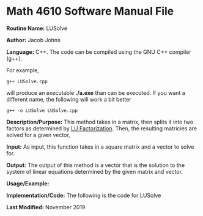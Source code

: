 # Math 4610 Software Manual File

**Routine Name:** LUSolve

**Author:** Jacob Johns

**Language:** C++. The code can be compiled using the GNU C++ compiler (g++).

For example,

    g++ LUSolve.cpp

will produce an executable **./a.exe** than can be executed. If you want a different name, the following will work a bit
better

    g++ -o LUSolve LUSolve.cpp

**Description/Purpose:** This method takes in a matrix, then splits it into two factors as determined by [LU Factorization](https://github.com/jakeat555/math4610/blob/master/SoftwareManual/LUFactor.md). Then, the resulting matricies are solved for a given vector,

**Input:** As input, this function takes in a square matrix and a vector to solve for.

**Output:** The output of this method is a vector that is the solution to the system of linear equations determined by the given matrix and vector.

**Usage/Example:**



**Implementation/Code:** The following is the code for LUSolve



**Last Modified:** November 2019
